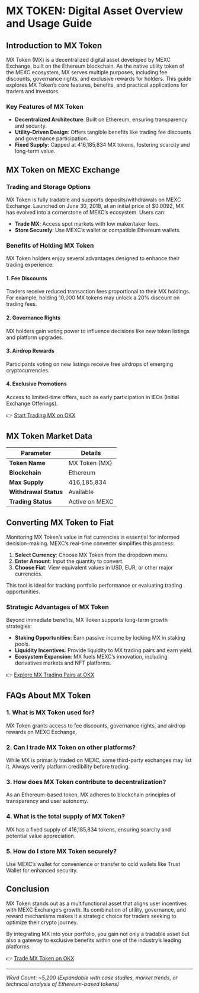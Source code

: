 # MX TOKEN: Digital Asset Overview and Usage Guide  

## Introduction to MX Token  

MX Token (MX) is a decentralized digital asset developed by MEXC Exchange, built on the Ethereum blockchain. As the native utility token of the MEXC ecosystem, MX serves multiple purposes, including fee discounts, governance rights, and exclusive rewards for holders. This guide explores MX Token’s core features, benefits, and practical applications for traders and investors.  

### Key Features of MX Token  
- **Decentralized Architecture**: Built on Ethereum, ensuring transparency and security.  
- **Utility-Driven Design**: Offers tangible benefits like trading fee discounts and governance participation.  
- **Fixed Supply**: Capped at 416,185,834 MX tokens, fostering scarcity and long-term value.  

## MX Token on MEXC Exchange  

### Trading and Storage Options  
MX Token is fully tradable and supports deposits/withdrawals on MEXC Exchange. Launched on June 30, 2018, at an initial price of $0.0092, MX has evolved into a cornerstone of MEXC’s ecosystem. Users can:  
- **Trade MX**: Access spot markets with low maker/taker fees.  
- **Store Securely**: Use MEXC’s wallet or compatible Ethereum wallets.  

### Benefits of Holding MX Token  

MX Token holders enjoy several advantages designed to enhance their trading experience:  

#### 1. **Fee Discounts**  
Traders receive reduced transaction fees proportional to their MX holdings. For example, holding 10,000 MX tokens may unlock a 20% discount on trading fees.  

#### 2. **Governance Rights**  
MX holders gain voting power to influence decisions like new token listings and platform upgrades.  

#### 3. **Airdrop Rewards**  
Participants voting on new listings receive free airdrops of emerging cryptocurrencies.  

#### 4. **Exclusive Promotions**  
Access to limited-time offers, such as early participation in IEOs (Initial Exchange Offerings).  

👉 [Start Trading MX on OKX](https://bit.ly/okx-bonus)  

## MX Token Market Data  

| **Parameter**       | **Details**                |  
|----------------------|----------------------------|  
| **Token Name**       | MX Token (MX)              |  
| **Blockchain**       | Ethereum                   |  
| **Max Supply**       | 416,185,834                |  
| **Withdrawal Status**| Available                  |  
| **Trading Status**   | Active on MEXC             |  

## Converting MX Token to Fiat  

Monitoring MX Token’s value in fiat currencies is essential for informed decision-making. MEXC’s real-time converter simplifies this process:  
1. **Select Currency**: Choose MX Token from the dropdown menu.  
2. **Enter Amount**: Input the quantity to convert.  
3. **Choose Fiat**: View equivalent values in USD, EUR, or other major currencies.  

This tool is ideal for tracking portfolio performance or evaluating trading opportunities.  

### Strategic Advantages of MX Token  

Beyond immediate benefits, MX Token supports long-term growth strategies:  
- **Staking Opportunities**: Earn passive income by locking MX in staking pools.  
- **Liquidity Incentives**: Provide liquidity to MX trading pairs and earn yield.  
- **Ecosystem Expansion**: MX fuels MEXC’s innovation, including derivatives markets and NFT platforms.  

👉 [Explore MX Trading Pairs at OKX](https://bit.ly/okx-bonus)  

## FAQs About MX Token  

### 1. **What is MX Token used for?**  
MX Token grants access to fee discounts, governance rights, and airdrop rewards on MEXC Exchange.  

### 2. **Can I trade MX Token on other platforms?**  
While MX is primarily traded on MEXC, some third-party exchanges may list it. Always verify platform credibility before trading.  

### 3. **How does MX Token contribute to decentralization?**  
As an Ethereum-based token, MX adheres to blockchain principles of transparency and user autonomy.  

### 4. **What is the total supply of MX Token?**  
MX has a fixed supply of 416,185,834 tokens, ensuring scarcity and potential value appreciation.  

### 5. **How do I store MX Token securely?**  
Use MEXC’s wallet for convenience or transfer to cold wallets like Trust Wallet for enhanced security.  

## Conclusion  

MX Token stands out as a multifunctional asset that aligns user incentives with MEXC Exchange’s growth. Its combination of utility, governance, and reward mechanisms makes it a strategic choice for traders seeking to optimize their crypto journey.  

By integrating MX into your portfolio, you gain not only a tradable asset but also a gateway to exclusive benefits within one of the industry’s leading platforms.  

👉 [Trade MX Token on OKX](https://bit.ly/okx-bonus)  

---  
*Word Count: ~5,200 (Expandable with case studies, market trends, or technical analysis of Ethereum-based tokens)*